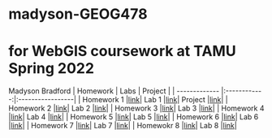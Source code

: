 # madyson-GEOG478
# for WebGIS coursework at TAMU Spring 2022

Madyson Bradford
| Homework  | Labs  | Project |
| ------------- |:------------:|:-----------------|
| Homework 1         |[link](Homework/week01/Readme.md)| Lab 1 |[link](Lab/week01/Readme.md)| Project |[link](Project)|
| Homework 2         |[link](Homework/week02/Readme.md)| Lab 2 |[link](Lab/week02/Readme.md)|
| Homework 3         |[link](Homework/Week03/Readme.md)| Lab 3 |[link](Lab/week03/Readme.md)|
| Homework 4         |[link](Homework/Week04/Readme.md)| Lab 4 |[link](Lab/week04/Readme.md)|
| Homework 5         |[link](Homework/Week05/Readme.md)| Lab 5 |[link](Lab/week05/Readme.md)|
| Homework 6         |[link](Homework/Week06/Readme.md)| Lab 6 |[link](Lab/week06/Readme.md)|
| Homework 7         |[link](Homework/Week07/Readme.md)| Lab 7 |[link](Lab/week07/Readme.md)|
| Homewokr 8         |[link](Homework/Week08/Readme.md)| Lab 8 |[link](Lab/week08/Readme.md)|
